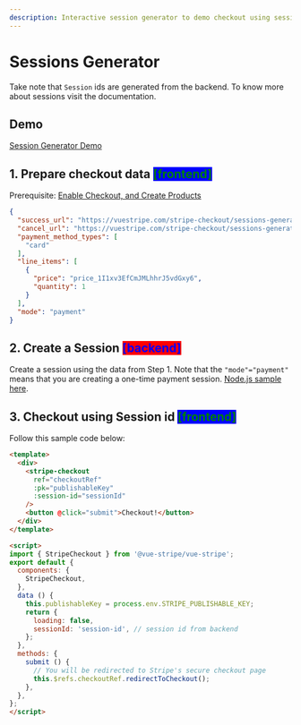 ```yaml
---
description: Interactive session generator to demo checkout using sessions.
---
```


# Sessions Generator

Take note that `Session` ids are generated from the backend. To know more about sessions visit the documentation.

## Demo

[Session Generator Demo](https://vuestripe.com/stripe-checkout/sessions-generator)

## 1. Prepare checkout data <mark style="color:green;background-color:blue;">\[frontend]</mark>

Prerequisite: [Enable Checkout, and Create Products](https://vuestripe.com/stripe-checkout/one-time-payment)

```json
{
  "success_url": "https://vuestripe.com/stripe-checkout/sessions-generator?state=success",
  "cancel_url": "https://vuestripe.com/stripe-checkout/sessions-generator?state=cancel",
  "payment_method_types": [
    "card"
  ],
  "line_items": [
    {
      "price": "price_1I1xv3EfCmJMLhhrJ5vdGxy6",
      "quantity": 1
    }
  ],
  "mode": "payment"
}
```

## 2. Create a Session <mark style="color:blue;background-color:red;">\[backend]</mark>

Create a session using the data from Step 1. Note that the `"mode"="payment"` means that you are creating a one-time payment session. [Node.js sample here](https://github.com/vue-stripe/vue-stripe-functions).

## 3. Checkout using Session id <mark style="color:green;background-color:blue;">\[frontend]</mark>

Follow this sample code below:

```html
<template>
  <div>
    <stripe-checkout
      ref="checkoutRef"
      :pk="publishableKey"
      :session-id="sessionId"
    />
    <button @click="submit">Checkout!</button>
  </div>
</template>

<script>
import { StripeCheckout } from '@vue-stripe/vue-stripe';
export default {
  components: {
    StripeCheckout,
  },
  data () {
    this.publishableKey = process.env.STRIPE_PUBLISHABLE_KEY;
    return {
      loading: false,
      sessionId: 'session-id', // session id from backend
    };
  },
  methods: {
    submit () {
      // You will be redirected to Stripe's secure checkout page
      this.$refs.checkoutRef.redirectToCheckout();
    },
  },
};
</script>
```
